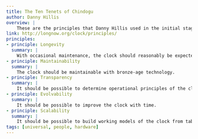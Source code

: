```yaml
---
title: The Ten Tenets of Chindogu
author: Danny Hillis
overview: |
    These are the principles that Danny Hillis used in the initial stages of designing a 10,000 Year Clock. We have found these are generally good principles for designing anything to last a long time.
link: http://longnow.org/clock/principles/
principles:
- principle: Longevity
  summary: |
    With occasional maintenance, the clock should reasonably be expected to display the correct time for the next 10,000 years.
- principle: Maintainability
  summary: |
    The clock should be maintainable with bronze-age technology.
- principle: Transparency
  summary: |
    It should be possible to determine operational principles of the clock by close inspection.
- principle: Evolvability
  summary: |
    It should be possible to improve the clock with time.
- principle: Scalability
  summary: |
    It should be possible to build working models of the clock from table-top to monumental size using the same design.
tags: [universal, people, hardware]
---
```

